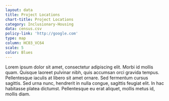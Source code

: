 ```yaml
---
layout: data
title: Project Locations
chart-title: Project Locations
category: Inclusionary-Housing
data: census.csv
policy-link: 'http://google.com'
type: map
column: HC03_VC64
scale: 5
color: Blues
---
```


Lorem ipsum dolor sit amet, consectetur adipiscing elit. Morbi id mollis quam. Quisque laoreet pulvinar nibh, quis accumsan orci gravida tempus. Pellentesque iaculis at libero sit amet ornare. Sed fermentum cursus sagittis. Sed urna nunc, hendrerit in nulla congue, sagittis feugiat elit. In hac habitasse platea dictumst. Pellentesque eu erat aliquet, mollis metus id, mollis diam.